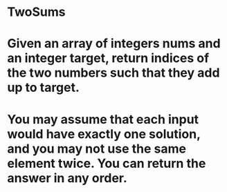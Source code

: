 # TwoSums
# Given an array of integers nums and an integer target, return indices of the two numbers such that they add up to target.
# You may assume that each input would have exactly one solution, and you may not use the same element twice. You can return the answer in any order.
